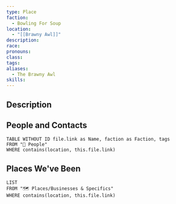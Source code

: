 ```yaml
---
type: Place
faction:
  - Bowling For Soup
location:
  - "[[Brawny Awl]]"
description: 
race: 
pronouns: 
class: 
tags: 
aliases:
  - The Brawny Awl
skills:
---
```

## Description

## People and Contacts
```dataview
TABLE WITHOUT ID file.link as Name, faction as Faction, tags
FROM "🙋 People"
WHERE contains(location, this.file.link)
```
## Places We've Been
```dataview
LIST
FROM "🗺️ Places/Businesses & Specifics"
WHERE contains(location, this.file.link)
```
